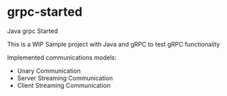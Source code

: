 # grpc-started
Java grpc Started

This is a WIP Sample project with Java and gRPC to test gRPC functionality


Implemented communications models:
* Unary Communication
* Server Streaming Communication
* Client Streaming Communication

